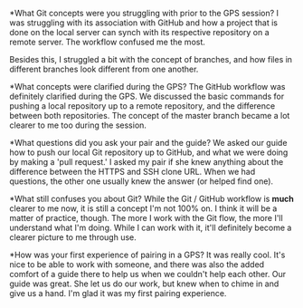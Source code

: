 *What Git concepts were you struggling with prior to the GPS session?
I was struggling with its association with GitHub and how a project that is done on the local server can synch with its respective repository on a remote server. The workflow confused me the most.

Besides this, I struggled a bit with the concept of branches, and how files in different branches look different from one another.


*What concepts were clarified during the GPS?
The GitHub workflow was definitely clarified during the GPS. We discussed the basic commands for pushing a local repository up to a remote repository, and the difference between both repositories. The concept of the master branch became a lot clearer to me too during the session.


*What questions did you ask your pair and the guide?
We asked our guide how to push our local Git repository up to GitHub, and what we were doing by making a 'pull request.' I asked my pair if she knew anything about the difference between the HTTPS and SSH clone URL. When we had questions, the other one usually knew the answer (or helped find one).


*What still confuses you about Git?
While the Git / GitHub workflow is **much** clearer to me now, it is still a concept I'm not 100% on. I think it will be a matter of practice, though. The more I work with the Git flow, the more I'll understand what I'm doing. While I can work with it, it'll definitely become a clearer picture to me through use.


*How was your first experience of pairing in a GPS?
It was really cool. It's nice to be able to work with someone, and there was also the added comfort of a guide there to help us when we couldn't help each other. Our guide was great. She let us do our work, but knew when to chime in and give us a hand. I'm glad it was my first pairing experience.